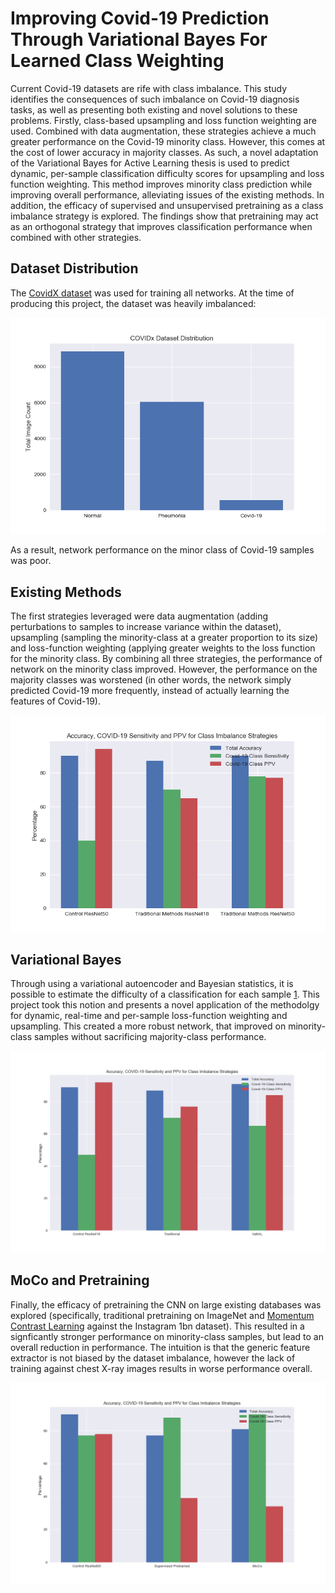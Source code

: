 # Improving Covid-19 Prediction Through Variational Bayes For Learned Class Weighting
Current Covid-19 datasets are rife with class imbalance. This study identifies the consequences of such imbalance on
Covid-19 diagnosis tasks, as well as presenting both existing and novel solutions to these problems. Firstly, class-based upsampling and loss function weighting are used. Combined with data augmentation, these strategies achieve a much greater performance on the Covid-19 minority class. However, this comes at the cost of lower accuracy in majority classes. As such, a novel adaptation of the Variational Bayes for Active Learning thesis is used to predict dynamic, per-sample classification
difficulty scores for upsampling and loss function weighting. This method improves minority class prediction while improving overall performance, alleviating issues of the existing methods. In addition, the efficacy of supervised and unsupervised pretraining as a class imbalance strategy is explored. The findings show that pretraining may act as an orthogonal strategy that improves classification performance when combined with other strategies.


## Dataset Distribution
The [CovidX dataset](https://github.com/lindawangg/COVID-Net/blob/master/docs/COVIDx.md) was used for training all networks. At the time of producing this project, the dataset was heavily imbalanced:

![](https://github.com/Jack742/Improving-Covid-19-Prediction-Through-Variational-Bayes-For-Learned-Class-Weighting/blob/main/Results%20and%20Paper/Dataset%20Distribution.png)

As a result, network performance on the minor class of Covid-19 samples was poor.

## Existing Methods
The first strategies leveraged were data augmentation (adding perturbations to samples to increase variance within the dataset), upsampling (sampling the minority-class at a greater proportion to its size) and loss-function weighting (applying greater weights to the loss function for the minority class. By combining all three strategies, the performance of network on the minority class improved. However, the performance on the majority classes was worstened (in other words, the network simply predicted Covid-19 more frequently, instead of actually learning the features of Covid-19).

![](https://github.com/Jack742/Improving-Covid-19-Prediction-Through-Variational-Bayes-For-Learned-Class-Weighting/blob/main/Results%20and%20Paper/combining%20methods%20comparison%20bar.png)

## Variational Bayes
Through using a variational autoencoder and Bayesian statistics, it is possible to estimate the difficulty of a classification for each sample [1](https://arxiv.org/abs/2003.11249). This project took this notion and presents a novel application of the methodolgy for dynamic, real-time and per-sample loss-function weighting and upsampling. This created a more robust network, that improved on minority-class samples without sacrificing majority-class performance.

![](https://github.com/Jack742/Improving-Covid-19-Prediction-Through-Variational-Bayes-For-Learned-Class-Weighting/blob/main/Results%20and%20Paper/VaBAL_against_other_methods_bar.png)

## MoCo and Pretraining
Finally, the efficacy of pretraining the CNN on large existing databases was explored (specifically, traditional pretraining on ImageNet and [Momentum Contrast Learning](https://arxiv.org/abs/1911.05722) against the Instagram 1bn dataset). This resulted in a signficantly stronger performance on minority-class samples, but lead to an overall reduction in performance. The intuition is that the generic feature extractor is not biased by the dataset imbalance, however the lack of training against chest X-ray images results in worse performance overall.

![](https://github.com/Jack742/Improving-Covid-19-Prediction-Through-Variational-Bayes-For-Learned-Class-Weighting/blob/main/Results%20and%20Paper/Pretrained_barchart_comparison.png)
